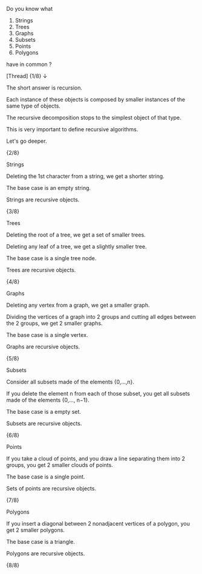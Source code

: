 Do you know what

1. Strings
2. Trees
3. Graphs
4. Subsets
5. Points
6. Polygons

have in common ?

[Thread] {1/8} ↓

The short answer is recursion.

Each instance of these objects is composed by smaller instances of the same type of objects.

The recursive decomposition stops to the simplest object of that type.

This is very important to define recursive algorithms.

Let's go deeper.

{2/8}

Strings

Deleting the 1st character from a string, we get a shorter string.

The base case is an empty string.

Strings are recursive objects.

{3/8}

Trees

Deleting the root of a tree, we get a set of smaller trees.

Deleting any leaf of a tree, we get a slightly smaller tree.

The base case is a single tree node.

Trees are recursive objects.

{4/8}

Graphs

Deleting any vertex from a graph, we get a smaller graph.

Dividing the vertices of a graph into 2 groups and cutting all edges between the 2 groups, we get 2 smaller graphs.

The base case is a single vertex.

Graphs are recursive objects.

{5/8}

Subsets

Consider all subsets made of the elements {0,...,n}.

If you delete the element n from each of those subset, you get all subsets made of the elements {0,..., n−1}.

The base case is a empty set.

Subsets are recursive objects.

{6/8}

Points

If you take a cloud of points, and you draw a line separating them into 2 groups, you get 2 smaller clouds of points.

The base case is a single point.

Sets of points are recursive objects.

{7/8}

Polygons

If you insert a diagonal between 2 nonadjacent vertices of a polygon, you get 2 smaller polygons.

The base case is a triangle.

Polygons are recursive objects.

{8/8}
